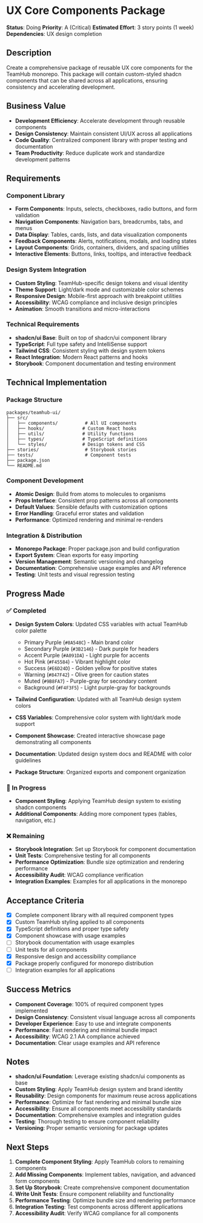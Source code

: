 # UX Core Components Package

**Status**: Doing
**Priority**: A (Critical)
**Estimated Effort**: 3 story points (1 week)
**Dependencies**: UX design completion

## Description

Create a comprehensive package of reusable UX core components for the TeamHub monorepo. This package will contain custom-styled shadcn components that can be shared across all applications, ensuring consistency and accelerating development.

## Business Value

- **Development Efficiency**: Accelerate development through reusable components
- **Design Consistency**: Maintain consistent UI/UX across all applications
- **Code Quality**: Centralized component library with proper testing and documentation
- **Team Productivity**: Reduce duplicate work and standardize development patterns

## Requirements

### Component Library

- **Form Components**: Inputs, selects, checkboxes, radio buttons, and form validation
- **Navigation Components**: Navigation bars, breadcrumbs, tabs, and menus
- **Data Display**: Tables, cards, lists, and data visualization components
- **Feedback Components**: Alerts, notifications, modals, and loading states
- **Layout Components**: Grids, containers, dividers, and spacing utilities
- **Interactive Elements**: Buttons, links, tooltips, and interactive feedback

### Design System Integration

- **Custom Styling**: TeamHub-specific design tokens and visual identity
- **Theme Support**: Light/dark mode and customizable color schemes
- **Responsive Design**: Mobile-first approach with breakpoint utilities
- **Accessibility**: WCAG compliance and inclusive design principles
- **Animation**: Smooth transitions and micro-interactions

### Technical Requirements

- **shadcn/ui Base**: Built on top of shadcn/ui component library
- **TypeScript**: Full type safety and IntelliSense support
- **Tailwind CSS**: Consistent styling with design system tokens
- **React Integration**: Modern React patterns and hooks
- **Storybook**: Component documentation and testing environment

## Technical Implementation

### Package Structure

```
packages/teamhub-ui/
├── src/
│   ├── components/          # All UI components
│   ├── hooks/              # Custom React hooks
│   ├── utils/              # Utility functions
│   ├── types/              # TypeScript definitions
│   └── styles/             # Design tokens and CSS
├── stories/                 # Storybook stories
├── tests/                   # Component tests
├── package.json
└── README.md
```

### Component Development

- **Atomic Design**: Build from atoms to molecules to organisms
- **Props Interface**: Consistent prop patterns across all components
- **Default Values**: Sensible defaults with customization options
- **Error Handling**: Graceful error states and validation
- **Performance**: Optimized rendering and minimal re-renders

### Integration & Distribution

- **Monorepo Package**: Proper package.json and build configuration
- **Export System**: Clean exports for easy importing
- **Version Management**: Semantic versioning and changelog
- **Documentation**: Comprehensive usage examples and API reference
- **Testing**: Unit tests and visual regression testing

## Progress Made

### ✅ Completed

- **Design System Colors**: Updated CSS variables with actual TeamHub color palette

  - Primary Purple (`#8A548C`) - Main brand color
  - Secondary Purple (`#3B2146`) - Dark purple for headers
  - Accent Purple (`#A091DA`) - Light purple for accents
  - Hot Pink (`#F45584`) - Vibrant highlight color
  - Success (`#E6D24D`) - Golden yellow for positive states
  - Warning (`#847F42`) - Olive green for caution states
  - Muted (`#9B8FA7`) - Purple-gray for secondary content
  - Background (`#F4F3F5`) - Light purple-gray for backgrounds

- **Tailwind Configuration**: Updated with all TeamHub design system colors
- **CSS Variables**: Comprehensive color system with light/dark mode support
- **Component Showcase**: Created interactive showcase page demonstrating all components
- **Documentation**: Updated design system docs and README with color guidelines
- **Package Structure**: Organized exports and component organization

### 🔄 In Progress

- **Component Styling**: Applying TeamHub design system to existing shadcn components
- **Additional Components**: Adding more component types (tables, navigation, etc.)

### ❌ Remaining

- **Storybook Integration**: Set up Storybook for component documentation
- **Unit Tests**: Comprehensive testing for all components
- **Performance Optimization**: Bundle size optimization and rendering performance
- **Accessibility Audit**: WCAG compliance verification
- **Integration Examples**: Examples for all applications in the monorepo

## Acceptance Criteria

- [x] Complete component library with all required component types
- [x] Custom TeamHub styling applied to all components
- [x] TypeScript definitions and proper type safety
- [x] Component showcase with usage examples
- [ ] Storybook documentation with usage examples
- [ ] Unit tests for all components
- [x] Responsive design and accessibility compliance
- [x] Package properly configured for monorepo distribution
- [ ] Integration examples for all applications

## Success Metrics

- **Component Coverage**: 100% of required component types implemented
- **Design Consistency**: Consistent visual language across all components
- **Developer Experience**: Easy to use and integrate components
- **Performance**: Fast rendering and minimal bundle impact
- **Accessibility**: WCAG 2.1 AA compliance achieved
- **Documentation**: Clear usage examples and API reference

## Notes

- **shadcn/ui Foundation**: Leverage existing shadcn/ui components as base
- **Custom Styling**: Apply TeamHub design system and brand identity
- **Reusability**: Design components for maximum reuse across applications
- **Performance**: Optimize for fast rendering and minimal bundle size
- **Accessibility**: Ensure all components meet accessibility standards
- **Documentation**: Comprehensive examples and integration guides
- **Testing**: Thorough testing to ensure component reliability
- **Versioning**: Proper semantic versioning for package updates

## Next Steps

1. **Complete Component Styling**: Apply TeamHub colors to remaining components
2. **Add Missing Components**: Implement tables, navigation, and advanced form components
3. **Set Up Storybook**: Create comprehensive component documentation
4. **Write Unit Tests**: Ensure component reliability and functionality
5. **Performance Testing**: Optimize bundle size and rendering performance
6. **Integration Testing**: Test components across different applications
7. **Accessibility Audit**: Verify WCAG compliance for all components

